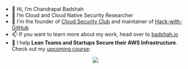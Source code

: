 - 👋 Hi, I’m Chandrapal Badshah
- 👀 I’m Cloud and Cloud Native Security Researcher
- 💞️ I'm the founder of [Cloud Security Club](https://cloudsecurity.club) and maintainer of [Hack-with-GitHub](https://github.com/Hack-with-Github)
- 📫 If you want to learn more about my work, head over to [badshah.io](https://badshah.io)
- 🤝 I help **Lean Teams and Startups Secure their AWS Infrastructure**. Check out my [upcoming course](https://courses.cloudsecurity.club/courses/Securing-AWS-Strategies-for-Lean-Teams-from-Chandrapal-Badshah-666415ee3a16ef700a69c1c5?utm_source=github&utm_medium=chan9390&utm_campaign=profilepromotion):

<p align="center">
  <a href="https://courses.cloudsecurity.club/courses/Securing-AWS-Strategies-for-Lean-Teams-from-Chandrapal-Badshah-666415ee3a16ef700a69c1c5"><img src="https://github.com/Chan9390/chan9390/assets/12944530/1a30c19e-91f6-495e-b6ad-c65a2ce77c4a" /></a>
</p>


<!---
Chan9390/Chan9390 is a ✨ special ✨ repository because its `README.md` (this file) appears on your GitHub profile.
You can click the Preview link to take a look at your changes.
--->
